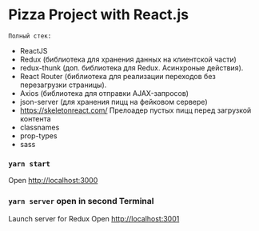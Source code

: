 # Pizza Project with React.js

`Полный стек:`
- ReactJS
- Redux (библиотека для хранения данных на клиентской части)
- redux-thunk (доп. библиотека для Redux. Асинхроные действия).
- React Router (библиотека для реализации переходов без перезагрузки страницы).
- Axios (библиотека для отправки AJAX-запросов)
- json-server (для хранения пицц на фейковом сервере)
- https://skeletonreact.com/ Прелоадер пустых пицц перед загрузкой контента
- classnames
- prop-types
- sass

### `yarn start`

Open [http://localhost:3000](http://localhost:3000)

### `yarn server` open in second Terminal

Launch server for Redux Open [http://localhost:3001](http://localhost:3001)
